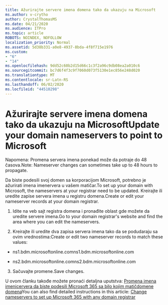 ```yaml
---
title: Ažurirajte servere imena domena tako da ukazuju na Microsoft
ms.author: v-crytho
author: CrystalThomasMS
ms.date: 04/21/2020
ms.audience: ITPro
ms.topic: article
ROBOTS: NOINDEX, NOFOLLOW
localization_priority: Normal
ms.assetid: 5d38b331-a0e8-4937-8bda-4f8f715e1976
ms.custom:
- "6"
- "14"
ms.openlocfilehash: 9dd52c60b2d15d66c1c3f2a96c9db08ea2a010c6
ms.sourcegitcommit: bc7d6f4f3c9f7060d073f5130e1ec856e248d020
ms.translationtype: MT
ms.contentlocale: sr-Latn-RS
ms.lasthandoff: 06/02/2020
ms.locfileid: "44510298"
---
```

# <a name="update-your-domain-nameservers-to-point-to-microsoft"></a><span data-ttu-id="c2b91-102">Ažurirajte servere imena domena tako da ukazuju na Microsoft</span><span class="sxs-lookup"><span data-stu-id="c2b91-102">Update your domain nameservers to point to Microsoft</span></span>

<span data-ttu-id="c2b91-103">Napomena: Promena servera imena ponekad može da potraje do 48 časova.</span><span class="sxs-lookup"><span data-stu-id="c2b91-103">Note: Nameserver changes can sometimes take up to 48 hours to propagate.</span></span>
  
<span data-ttu-id="c2b91-104">Da biste podesili svoj domen sa korporacijom Microsoft, potrebno je ažurirati imena imenervera u vašem matičar.</span><span class="sxs-lookup"><span data-stu-id="c2b91-104">To set up your domain with Microsoft, the nameservers at your registrar need to be updated.</span></span> <span data-ttu-id="c2b91-105">Kreirajte ili uredite zapise servera imena u registru domena.</span><span class="sxs-lookup"><span data-stu-id="c2b91-105">Create or edit your nameserver records at your domain registrar.</span></span>
  
1. <span data-ttu-id="c2b91-106">Idite na veb sajt registra domena i pronađite oblast gde možete da uredite servere imena.</span><span class="sxs-lookup"><span data-stu-id="c2b91-106">Go to your domain registrar's website and find the area where you can edit the nameservers.</span></span>

2. <span data-ttu-id="c2b91-107">Kreirajte ili uredite dva zapisa servera imena tako da se podudaraju sa ovim vrednostima:</span><span class="sxs-lookup"><span data-stu-id="c2b91-107">Create or edit two nameserver records to match these values:</span></span>

  - <span data-ttu-id="c2b91-108">ns1.bdm.microsoftonline.com</span><span class="sxs-lookup"><span data-stu-id="c2b91-108">ns1.bdm.microsoftonline.com</span></span>

  - <span data-ttu-id="c2b91-109">ns2.bdm.microsoftonline.com</span><span class="sxs-lookup"><span data-stu-id="c2b91-109">ns2.bdm.microsoftonline.com</span></span>

3. <span data-ttu-id="c2b91-110">Sačuvajte promene.</span><span class="sxs-lookup"><span data-stu-id="c2b91-110">Save changes.</span></span>

<span data-ttu-id="c2b91-111">U ovom članku takođe možete pronaći detaljna uputstva: [Promena imena imenicervera da biste podesili Microsoft 365 sa bilo kojim matičdomene domena](https://docs.microsoft.com/microsoft-365/admin/get-help-with-domains/change-nameservers-at-any-domain-registrar)</span><span class="sxs-lookup"><span data-stu-id="c2b91-111">You can also find detailed instructions in this article: [Change nameservers to set up Microsoft 365 with any domain registrar](https://docs.microsoft.com/microsoft-365/admin/get-help-with-domains/change-nameservers-at-any-domain-registrar)</span></span>
  